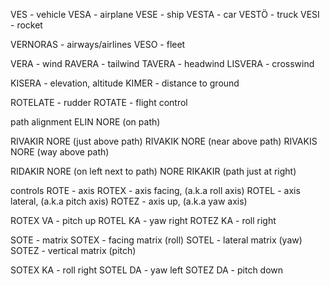 VES - vehicle
VESA - airplane
VESE - ship
VESTA - car
VESTÖ - truck
VESI - rocket


VERNORAS - airways/airlines
VESO - fleet


VERA - wind
RAVERA - tailwind
TAVERA - headwind
LISVERA - crosswind

KISERA - elevation, altitude
KIMER - distance to ground

ROTELATE - rudder
ROTATE - flight control

path alignment
ELIN NORE (on path)

RIVAKIR NORE (just above path)
RIVAKIK NORE (near above path)
RIVAKIS NORE (way above path)

RIDAKIR NORE (on left next to path)
NORE RIKAKIR (path just at right)

controls
ROTE - axis
ROTEX - axis facing, (a.k.a roll axis)
ROTEL - axis lateral, (a.k.a pitch axis)
ROTEZ - axis up, (a.k.a yaw axis)

ROTEX VA - pitch up
ROTEL KA - yaw right
ROTEZ KA - roll right


SOTE - matrix
SOTEX - facing matrix (roll)
SOTEL - lateral matrix (yaw)
SOTEZ - vertical matrix (pitch)

SOTEX KA - roll right
SOTEL DA - yaw left
SOTEZ  DA - pitch down
